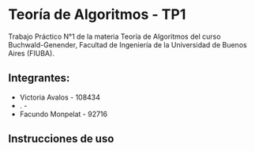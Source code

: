 # Teoría de Algoritmos - TP1

Trabajo Práctico N°1 de la materia Teoría de Algoritmos del curso Buchwald-Genender, Facultad de Ingeniería de la Universidad de Buenos Aires (FIUBA).

## Integrantes:
- Victoria Avalos - 108434 
- . -  
- Facundo Monpelat - 92716 


## Instrucciones de uso


